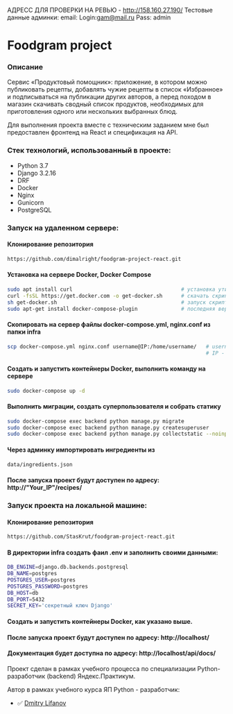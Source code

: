 АДРЕСС ДЛЯ ПРОВЕРКИ НА РЕВЬЮ - http://158.160.27.190/
Тестовые данные админки: email: Login:gam@mail.ru  Pass: admin
# Foodgram project
### Описание
Сервис «Продуктовый помощник»: приложение, в котором можно публиковать рецепты, добавлять чужие рецепты в список «Избранное» и подписываться на публикации других авторов, а перед походом в магазин скачивать сводный список продуктов, необходимых для приготовления одного или нескольких выбранных блюд.

Для выполнения проекта вместе с техническим заданием мне был предоставлен фронтенд на React и спецификация на API.


### Стек технологий, использованный в проекте:
- Python 3.7
- Django 3.2.16
- DRF
- Docker
- Nginx
- Gunicorn
- PostgreSQL

### Запуск на удаленном сервере:
#### Клонирование репозитория

```bash
https://github.com/dimalright/foodgram-project-react.git
```

#### Установка на сервере Docker, Docker Compose
```bash
sudo apt install curl                                   # установка утилиты для скачивания файлов
curl -fsSL https://get.docker.com -o get-docker.sh      # скачать скрипт для установки
sh get-docker.sh                                        # запуск скрипта
sudo apt-get install docker-compose-plugin              # последняя версия docker compose
```
#### Скопировать на сервер файлы docker-compose.yml, nginx.conf из папки infra
```bash
scp docker-compose.yml nginx.conf username@IP:/home/username/   # username - имя пользователя на сервере
                                                                # IP - публичный IP сервера
```

#### Создать и запустить контейнеры Docker, выполнить команду на сервере
```bash
sudo docker-compose up -d
```
#### Выполнить миграции, создать суперпользователя и собрать статику
```bash
sudo docker-compose exec backend python manage.py migrate
sudo docker-compose exec backend python manage.py createsuperuser
sudo docker-compose exec backend python manage.py collectstatic --noinput
```
#### Через админку импортировать ингредиенты из
```bash
data/ingredients.json
```
#### После запуска проект будут доступен по адресу: http://"Your_IP"/recipes/


### Запуск проекта на локальной машине:
#### Клонирование репозитория

```bash
https://github.com/StasKrut/foodgram-project-react.git
```
#### В директории infra создать фаил .env и заполнить своими данными:
```bash
DB_ENGINE=django.db.backends.postgresql
DB_NAME=postgres
POSTGRES_USER=postgres
POSTGRES_PASSWORD=postgres
DB_HOST=db
DB_PORT=5432
SECRET_KEY='секретный ключ Django'
```
#### Создать и запустить контейнеры Docker, как указано выше.

#### После запуска проект будут доступен по адресу: http://localhost/

#### Документация будет доступна по адресу: http://localhost/api/docs/
  
Проект сделан в рамках учебного процесса по специализации Python-разработчик (backend) Яндекс.Практикум.

Автор в рамках учебного курса ЯП Python - разработчик:
- :white_check_mark: [Dmitry Lifanov](https://github.com/dimalright)